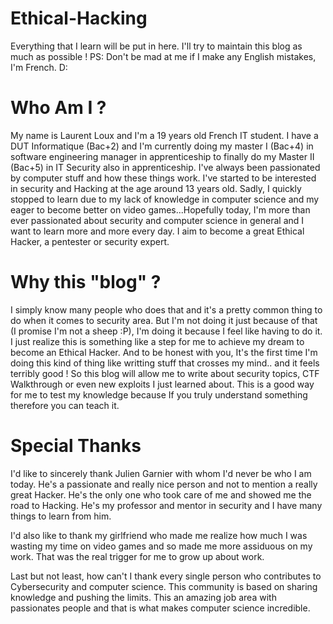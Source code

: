 # Ethical-Hacking
Everything that I learn will be put in here. I'll try to maintain this blog as much as possible !
PS: Don't be mad at me if I make any English mistakes, I'm French. D:

# Who Am I ?

My name is Laurent Loux and I'm a 19 years old French IT student. I have a DUT Informatique (Bac+2) and I'm currently doing my master I (Bac+4) in software engineering manager in apprenticeship to finally do my Master II (Bac+5) in IT Security also in apprenticeship. I've always been passionated by computer stuff and how these things work. I've started to be interested in security and Hacking at the age around 13 years old. Sadly, I quickly stopped to learn due to my lack of knowledge in computer science and my eager to become better on video games...Hopefully today, I'm more than ever passionated about security and computer science in general and I want to learn more and more every day. I aim to become a great Ethical Hacker, a pentester or security expert.

# Why this "blog" ?

I simply know many people who does that and it's a pretty common thing to do when it comes to security area. But I'm not doing it just because of that (I promise I'm not a sheep :P), I'm doing it because I feel like having to do it. I just realize this is something like a step for me to achieve my dream to become an Ethical Hacker. And to be honest with you, It's the first time I'm doing this kind of thing like writting stuff that crosses my mind.. and it feels terribly good ! So this blog will allow me to write about security topics, CTF Walkthrough or even new exploits I just learned about. This is a good way for me to test my knowledge because If you truly understand something therefore you can teach it. 

# Special Thanks

I'd like to sincerely thank Julien Garnier with whom I'd never be who I am today. He's a passionate and really nice person and not to mention a really great Hacker. He's the only one who took care of me and showed me the road to Hacking. He's my professor and mentor in security and I have many things to learn from him.

I'd also like to thank my girlfriend who made me realize how much I was wasting my time on video games and so made me more assiduous on my work. That was the real trigger for me to grow up about work.

Last but not least, how can't I thank every single person who contributes to Cybersecurity and computer science. This community is based on sharing knowledge and pushing the limits. This an amazing job area with passionates people and that is what makes computer science incredible.
